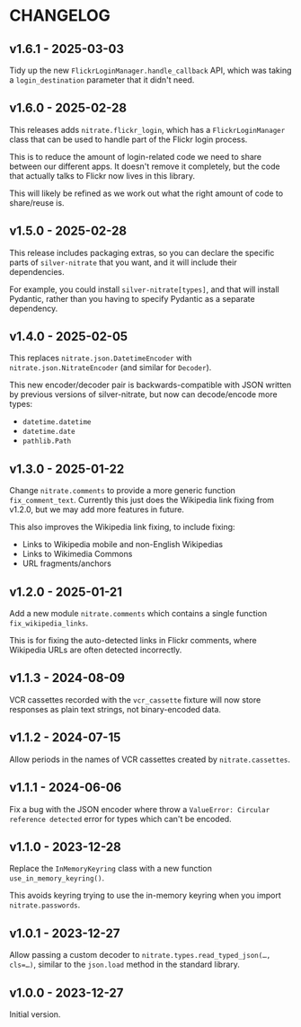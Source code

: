 # CHANGELOG

## v1.6.1 - 2025-03-03

Tidy up the new `FlickrLoginManager.handle_callback` API, which was taking a `login_destination` parameter that it didn't need.

## v1.6.0 - 2025-02-28

This releases adds `nitrate.flickr_login`, which has a `FlickrLoginManager` class that can be used to handle part of the Flickr login process.

This is to reduce the amount of login-related code we need to share between our different apps.
It doesn't remove it completely, but the code that actually talks to Flickr now lives in this library.

This will likely be refined as we work out what the right amount of code to share/reuse is.

## v1.5.0 - 2025-02-28

This release includes packaging extras, so you can declare the specific parts of `silver-nitrate` that you want, and it will include their dependencies.

For example, you could install `silver-nitrate[types]`, and that will install Pydantic, rather than you having to specify Pydantic as a separate dependency.

## v1.4.0 - 2025-02-05

This replaces `nitrate.json.DatetimeEncoder` with `nitrate.json.NitrateEncoder` (and similar for `Decoder`).

This new encoder/decoder pair is backwards-compatible with JSON written by previous versions of silver-nitrate, but now can decode/encode more types:

-   `datetime.datetime`
-   `datetime.date`
-   `pathlib.Path`

## v1.3.0 - 2025-01-22

Change `nitrate.comments` to provide a more generic function `fix_comment_text`.
Currently this just does the Wikipedia link fixing from v1.2.0, but we may add more features in future.

This also improves the Wikipedia link fixing, to include fixing:

*   Links to Wikipedia mobile and non-English Wikipedias
*   Links to Wikimedia Commons
*   URL fragments/anchors

## v1.2.0 - 2025-01-21

Add a new module `nitrate.comments` which contains a single function `fix_wikipedia_links`.

This is for fixing the auto-detected links in Flickr comments, where Wikipedia URLs are often detected incorrectly.

## v1.1.3 - 2024-08-09

VCR cassettes recorded with the `vcr_cassette` fixture will now store responses as plain text strings, not binary-encoded data.

## v1.1.2 - 2024-07-15

Allow periods in the names of VCR cassettes created by `nitrate.cassettes`.

## v1.1.1 - 2024-06-06

Fix a bug with the JSON encoder where throw a `ValueError: Circular reference detected` error for types which can't be encoded.

## v1.1.0 - 2023-12-28

Replace the `InMemoryKeyring` class with a new function `use_in_memory_keyring()`.

This avoids keyring trying to use the in-memory keyring when you import `nitrate.passwords`.

## v1.0.1 - 2023-12-27

Allow passing a custom decoder to `nitrate.types.read_typed_json(…, cls=…)`, similar to the `json.load` method in the standard library.

## v1.0.0 - 2023-12-27

Initial version.
